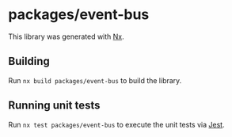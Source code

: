 # packages/event-bus

This library was generated with [Nx](https://nx.dev).

## Building

Run `nx build packages/event-bus` to build the library.

## Running unit tests

Run `nx test packages/event-bus` to execute the unit tests via [Jest](https://jestjs.io).
